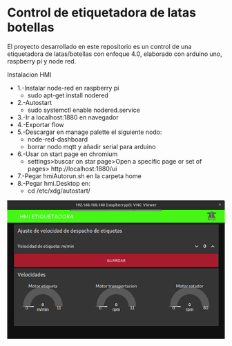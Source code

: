 # Control de etiquetadora de latas botellas 
El proyecto desarrollado en este repositorio es un control de una etiquetadora de latas/botellas con enfoque 4.0, elaborado con arduino uno, raspberry pi y node red.


 Instalacion HMI
- 1.-Instalar node-red en raspberry pi
    - sudo apt-get install nodered
- 2.-Autostart
    - sudo systemctl enable nodered.service
- 3.-Ir a localhost:1880 en navegador
- 4.-Exportar flow
- 5.-Descargar en manage palette el siguiente nodo:
    - node-red-dashboard
    - borrar nodo mqtt y añadir serial para arduino
- 6.-Usar on start page en chromium 
    - settings>buscar on star page>Open a specific page or set of pages> http://localhost:1880/ui
- 7.-Pegar hmiAutorun.sh en la carpeta home
- 8.-Pegar hmi.Desktop en:
    - cd /etc/xdg/autostart/

![Captura de pantalla de HMI](https://raw.githubusercontent.com/Skovks/ControlEtiquetadora/master/image.png)


